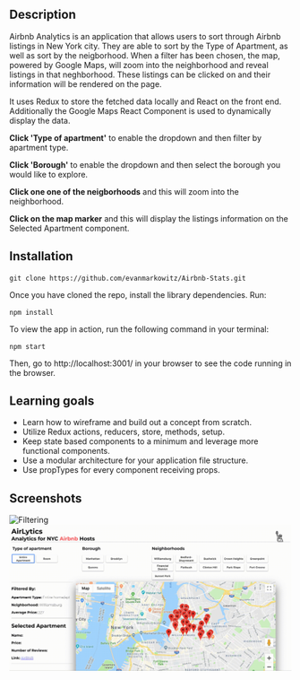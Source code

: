 ## Description

Airbnb Analytics is an application that allows users to sort through Airbnb listings in New York city.  They are able to sort by the Type of Apartment, as well as sort by the neigborhood.  When a filter has been chosen, the map, powered by Google Maps, will zoom into the neighborhood and reveal listings in that neghborhood.  These listings can be clicked on and their information will be rendered on the page.

It uses Redux to store the fetched data locally and React on the front end.  Additionally the Google Maps React Component is used to dynamically display the data.

**Click 'Type of apartment'** to enable the dropdown and then filter by apartment type.

**Click 'Borough'** to enable the dropdown and then select the borough you would like to explore.

**Click one one of the neigborhoods** and this will zoom into the neighborhood.

**Click on the map marker** and this will display the listings information on the Selected Apartment component.

## Installation

```
git clone https://github.com/evanmarkowitz/Airbnb-Stats.git
```
Once you have cloned the repo, install the library dependencies. Run:

```
npm install
```
To view the app in action, run the following command in your terminal:

```
npm start
```
Then, go to http://localhost:3001/ in your browser to see the code running in the browser.


## Learning goals

- Learn how to wireframe and build out a concept from scratch.
- Utilize Redux actions, reducers, store, methods, setup.
- Keep state based components to a minimum and leverage more functional components.
- Use a modular architecture for your application file structure.
- Use propTypes for every component receiving props.

## Screenshots

![Filtering](https://github.com/evanmarkowitz/Airbnb-stats/blob/master/src/Images/Filtering.gif)
![Selecting](https://github.com/evanmarkowitz/Airbnb-stats/blob/master/src/Images/Selecting.gif)
